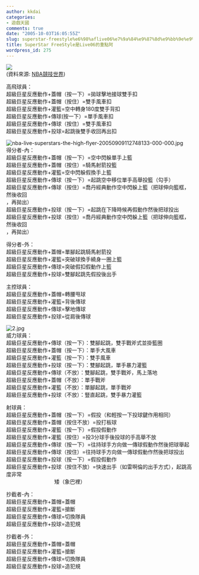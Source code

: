 ```yaml
---
author: kkdai
categories:
- 遊戲天國
comments: true
date: "2005-10-03T16:05:55Z"
slug: superstar-freestyle%e6%98%aflive06%e7%9a%84%e9%87%8d%e9%bb%9e%e9%98%bf
title: SuperStar FreeStyle是Live06的重點阿
wordpress_id: 275
---
```


![](http://www.nbago.net/images/banner/banner003.jpg)  
(資料來源: [NBA競技世界](http://www.nbago.net/))

高飛球員：  
超級巨星反應動作+蓋帽（按一下）=拋球擊地接球雙手扣  
超級巨星反應動作+蓋帽（按住）=雙手風車扣  
超級巨星反應動作+灌籃=空中轉身180度雙手背扣  
超級巨星反應動作+傳球(按一下）=單手風車扣  
超級巨星反應動作+傳球（按住）=雙手風車扣  
超級巨星反應動作+投球=起跳後雙手收回再出扣

  
![nba-live-superstars-the-high-flyer-20050909112748133-000-000.jpg](http://www.evanlin.com/blog/archives/20051004/nba-live-superstars-the-high-flyer-20050909112748133-000-000.jpg)   
得分者-內：  
超級巨星反應動作+蓋帽（按一下）=空中閃躲單手上籃  
超級巨星反應動作+蓋帽（按住）=騎馬射箭投籃  
超級巨星反應動作+灌籃=空中閃躲假換手上籃  
超級巨星反應動作+傳球（按一下）=起跳空中移位單手高舉投籃（勾手）  
超級巨星反應動作+傳球（按住）=喬丹經典動作空中閃躲上籃（把球伸向籃框，然後收回  
，再拋出）  
超級巨星反應動作+投球（按一下）=起跳在下降時候再假動作然後把球投出  
超級巨星反應動作+投球（按住）=喬丹經典動作空中閃躲上籃（把球伸向籃框，然後收回  
，再拋出）  


  
得分者-外：  
超級巨星反應動作+蓋帽=單腳起跳騎馬射箭投  
超級巨星反應動作+灌籃=突破球換手繞身一圈上籃  
超級巨星反應動作+傳球=突破假扣假動作上籃  
超級巨星反應動作+投球=雙腳起跳先假投後出手  
  
主控球員：  
超級巨星反應動作+蓋帽=轉腰甩球  
超級巨星反應動作+灌籃=背後傳球  
超級巨星反應動作+傳球=擊地傳球  
超級巨星反應動作+投球=從肩後傳球  
  
![2.jpg](http://www.evanlin.com/blog/archives/20051004/2.jpg)   
威力球員：  
超級巨星反應動作+傳球（按一下）：雙腳起跳，雙手戰斧式並掛籃圈  
超級巨星反應動作+蓋帽（按一下）：單手大風車  
超級巨星反應動作+灌籃（按一下）：雙手風車  
超級巨星反應動作+投球（按一下）：雙腳起跳，單手暴力灌籃  
超級巨星反應動作+傳球（不放）：雙腳起跳，雙手戰斧，馬上落地  
超級巨星反應動作+蓋帽（不放）：單手戰斧  
超級巨星反應動作+灌籃（不放）：單腳起跳，單手戰斧  
超級巨星反應動作+投球（不放）：豎直起跳，雙手暴力灌籃  
  
  
射球員：  
超級巨星反應動作+蓋帽（按一下）=假投（和輕按一下投球鍵作用相同）  
超級巨星反應動作+蓋帽（按住不放）=投打板球  
超級巨星反應動作+灌籃（按一下）=假投假動作  
超級巨星反應動作+灌籃（按住）=投3分球手後投球的手高舉不放  
超級巨星反應動作+傳球（按一下）=往持球手方向做一傳球假動作然後把球舉起  
超級巨星反應動作+傳球（按住）=往持球手方向做一傳球假動作然後把球投出  
超級巨星反應動作+投球（按一下）=假投假動作  
超級巨星反應動作+投球（按住不放）=快速出手（如雷啊倫的出手方式），起跳高度非常  
                                 矮（象巴裡）  
  
抄截者-內：  
超級巨星反應動作+蓋帽=蓋帽  
超級巨星反應動作+灌籃=搶斷  
超級巨星反應動作+傳球=切換隊員  
超級巨星反應動作+投球=造犯規  
  
抄截者-外：  
超級巨星反應動作+蓋帽=蓋帽  
超級巨星反應動作+灌籃=搶斷  
超級巨星反應動作+傳球=切換隊員  
超級巨星反應動作+投球=造犯規  

